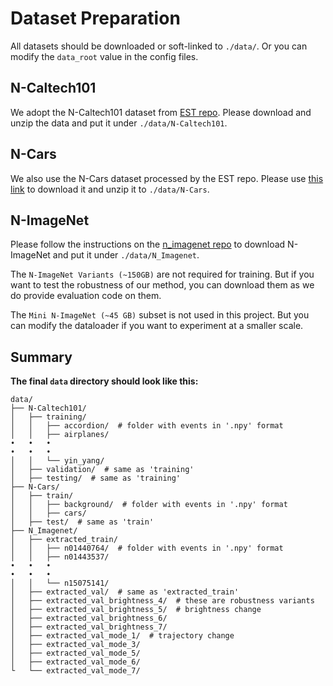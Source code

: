 # Dataset Preparation

All datasets should be downloaded or soft-linked to `./data/`.
Or you can modify the `data_root` value in the config files.

## N-Caltech101

We adopt the N-Caltech101 dataset from [EST repo](https://github.com/uzh-rpg/rpg_event_representation_learning#training).
Please download and unzip the data and put it under `./data/N-Caltech101`.

## N-Cars

We also use the N-Cars dataset processed by the EST repo.
Please use [this link](http://rpg.ifi.uzh.ch/datasets/gehrig_et_al_iccv19/N-Cars.zip) to download it and unzip it to `./data/N-Cars`.

## N-ImageNet

Please follow the instructions on the [n_imagenet repo](https://github.com/82magnolia/n_imagenet#n-imagenet-towards-robust-fine-grained-object-recognition-with-event-cameras) to download N-ImageNet and put it under `./data/N_Imagenet`.

The `N-ImageNet Variants (~150GB)` are not required for training.
But if you want to test the robustness of our method, you can download them as we do provide evaluation code on them.

The `Mini N-ImageNet (~45 GB)` subset is not used in this project.
But you can modify the dataloader if you want to experiment at a smaller scale.

## Summary

**The final `data` directory should look like this:**

```
data/
├── N-Caltech101/
│   ├── training/
│   │   ├── accordion/  # folder with events in '.npy' format
│   │   ├── airplanes/
•   •   •
•   •   •
│   │   └── yin_yang/
│   ├── validation/  # same as 'training'
│   ├── testing/  # same as 'training'
├── N-Cars/
│   ├── train/
│   │   ├── background/  # folder with events in '.npy' format
│   │   ├── cars/
│   ├── test/  # same as 'train'
├── N_Imagenet/
│   ├── extracted_train/
│   │   ├── n01440764/  # folder with events in '.npy' format
│   │   ├── n01443537/
•   •   •
•   •   •
│   │   └── n15075141/
│   ├── extracted_val/  # same as 'extracted_train'
│   ├── extracted_val_brightness_4/  # these are robustness variants
│   ├── extracted_val_brightness_5/  # brightness change
│   ├── extracted_val_brightness_6/
│   ├── extracted_val_brightness_7/
│   ├── extracted_val_mode_1/  # trajectory change
│   ├── extracted_val_mode_3/
│   ├── extracted_val_mode_5/
│   ├── extracted_val_mode_6/
└   └── extracted_val_mode_7/
```
